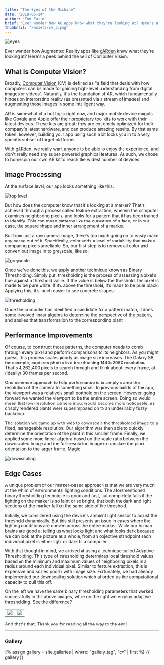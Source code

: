 ```yaml
---
title: "The Eyes of the Machine"
date: "2018-06-28"
author: "Tom Farro"
brief: "Ever wonder how AR apps know what they're looking at? Here's a peek behind the veil of Computer Vision."
thumbnail: "/assets/cv_3.png"
---
```


![eyes](../assets/cv_3.png)

Ever wonder how Augmented Reality apps like [gARden][garden] know what they're looking at? Here's a peek behind the veil of Computer Vision.

<!--more-->

## What is Computer Vision?

Broadly, [Computer Vision][cv] (CV) is defined as "a field that deals with how computers can be made for gaining high-level understanding from digital images or videos". Naturally, it's the foundation of AR, which fundamentally hinges on interpreting reality (as presented via a stream of images) and augmenting those images in some intelligent way. 

AR is somewhat of a hot topic right now, and major mobile device moguls like Google and Apple offer their proprietary tool kits to work with their latest devices. These kits are great; they are extremely optimized for their company's latest hardware, and can produce amazing results. By that same token, however, building your app using such a kit locks you in to a very specific subset of target platforms. 

With [gARden][garden], we really want anyone to be able to enjoy the experience, and don't really need any super-powered graphical features. As such, we chose to homespin our own AR kit to reach the widest number of devices. 

## Image Processing

At the surface level, our app looks something like this:

![top level](../assets/gallery/cv/1.png)

But how does the computer know that it's looking at a marker? That's achieved through a process called feature extraction, wherein the computer examines neighboring pixels, and looks for a pattern that it has been trained to identify. This can mean patterns like the curvature of a face, or in our case, the square shape and inner arrangement of a marker.

But from just a raw camera image, there's too much going on to easily make any sense out of it. Specifically, color adds a level of variability that makes comparing pixels unreliable. So, our first step is to remove all color and convert out image in to greyscale, like so:

![greyscale](../assets/gallery/cv/2.png)

Once we've done this, we apply another technique known as Binary Thresholding. Simply put, thresholding is the process of assessing a pixel’s hue against a threshold value. If the value is below the threshold, the pixel is made to be pure white. If it’s above the threshold, it’s made to be pure black. Applying this, it’s much easier to see concrete shapes:

![thresholding](../assets/gallery/cv/3.png)

Once the computer has identified a candidate for a pattern match, it does some involved linear algebra to determine the perspective of the pattern, and applies that transformation to the corresponding plant.

## Performance Improvements

Of course, to construct those patterns, the computer needs to comb through every pixel and perform comparisons to its neighbors. As you might guess, this process scales poorly as image size increases. The Galaxy S8, for example, captures photos in a breathtaking 1440x2960 resolution. That's 4,262,400 pixels to search through and think about, every frame, at (ideally) 30 frames per second.

One common approach to help performance is to simply clamp the resolution of the camera to something small. In previous builds of the app, the viewport was a relatively small porthole on the screen. However, going forward we wanted the viewport to be the entire screen. Doing so would mean that low-resolution camera input would become more noticeable, as crisply rendered plants were superimposed on to an undesirably fuzzy backdrop.

The solution we came up with was to downscale the thresholded image to a fixed, manageable resolution. Our algorithm was then able to quickly determine the orientation of the plant in this smaller frame. Finally, we applied some more linear algebra based on the scale ratio between the downscaled image and the full-resolution image to translate the plant orientation to the larger frame. Magic. 

![downscaling](../assets/gallery/cv/4.png)

## Edge Cases

A unique problem of our marker-based approach is that we are very much at the whim of environmental lighting conditions. The aforementioned binary thresholding technique is good and fast, but completely fails if the lighting on the marker is so faint or so bright, that both the dark and light sections of the marker fall on the same side of the threshold. 

Initially, we considered using the device's ambient light sensor to adjust the threshold dynamically. But this still presents an issue in cases where the lighting conditions are uneven across the entire marker. While our human brains are good at telling us what looks light and what looks dark because we can look at the picture as a whole, from an objective standpoint each individual pixel is either light or dark to a computer.

With that thought in mind, we arrived at using a technique called Adaptive Thresholding. This type of thresholding determines local threshold values based on the minimum and maximum values of neighboring pixels in a radius around each individual pixel. Similar to feature extraction, this is expensive and scales poorly with image size. Fortunately, we had already implemented our downscaling solution which afforded us the computational capacity to pull this off.

On the left we have the same binary thresholding parameters that worked successfully in the above images, while on the right we employ adaptive thresholding. See the difference?

<table style="border: none;" border="0">
    <tr>
        <td style="border: none;">
            <img src="../assets/gallery/cv/5.png"/>
        </td>
        <td style="border: none;">
            <img src="../assets/gallery/cv/6.png"/>
        </td>
    </tr>
</table>

And that's that. Thank you for reading all the way to the end!

<div>
  <hr>
  <h3 id="gallery">Gallery</h3>
  {% assign gallery = site.galleries | where: "gallery_tag", "cv" | first %}
  {{ gallery }}
</div>

[garden]: ../games/garden
[cv]: https://en.wikipedia.org/wiki/Computer_vision
